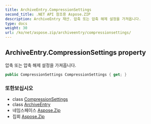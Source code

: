```yaml
---
title: ArchiveEntry.CompressionSettings
second_title: .NET API 참조용 Aspose.ZIP
description: ArchiveEntry 재산. 압축 또는 압축 해제 설정을 가져옵니다.
type: docs
weight: 30
url: /ko/net/aspose.zip/archiveentry/compressionsettings/
---
```

## ArchiveEntry.CompressionSettings property

압축 또는 압축 해제 설정을 가져옵니다.

```csharp
public CompressionSettings CompressionSettings { get; }
```

### 또한보십시오

* class [CompressionSettings](../../../aspose.zip.saving/compressionsettings/)
* class [ArchiveEntry](../)
* 네임스페이스 [Aspose.Zip](../../archiveentry/)
* 집회 [Aspose.Zip](../../../)


